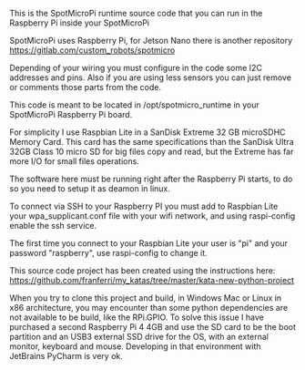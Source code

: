 This is the SpotMicroPi runtime source code that you can run in the Raspberry Pi inside your SpotMicroPi

SpotMicroPi uses Raspberry Pi, for Jetson Nano there is another repository https://gitlab.com/custom_robots/spotmicro

Depending of your wiring you must configure in the code some I2C addresses and pins. Also if you are using less sensors you can just remove or comments those parts from the code.

This code is meant to be located in /opt/spotmicro_runtime in your SpotMicroPi Raspberry Pi board.

For simplicity I use Raspbian Lite in a SanDisk Extreme 32 GB microSDHC Memory Card. This card has the same specifications than the SanDisk Ultra 32GB Class 10 micro SD for big files copy and read, but the Extreme has far more I/O for small files operations.

The software here must be running right after the Raspberry Pi starts, to do so you need to setup it as deamon in linux.

To connect via SSH to your Raspberry PI you must add to Raspbian Lite your wpa_supplicant.conf file with your wifi network, and using raspi-config enable the ssh service.

The first time you connect to your Raspbian Lite your user is "pi" and your password "raspberry", use raspi-config to change it.

This source code project has been created using the instructions here: https://github.com/franferri/my_katas/tree/master/kata-new-python-project

When you try to clone this project and build, in Windows Mac or Linux in x86 architecture, you may encounter than some python dependencies are not available to be build, like the RPi.GPIO. To solve this issue I have purchased a second Raspberry Pi 4 4GB and use the SD card to be the boot partition and an USB3 external SSD drive for the OS, with an external monitor, keyboard and mouse. Developing in that environment with JetBrains PyCharm is very ok.


